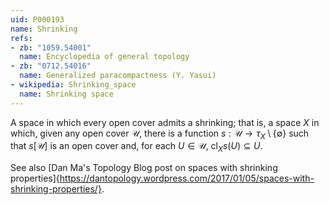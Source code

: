 ```yaml
---
uid: P000193
name: Shrinking
refs:
- zb: "1059.54001"
  name: Encyclopedia of general topology
- zb: "0712.54016"
  name: Generalized paracompactness (Y. Yasui)
- wikipedia: Shrinking_space
  name: Shrinking space
---
```


A space in which every open cover admits a shrinking; that is, a space $X$ in which, given any open cover $\mathscr U$, there is a function $s : \mathscr U \to \tau_X \setminus \{\emptyset\}$ such that $s[\mathscr U]$ is an open cover and, for each $U \in \mathscr U$, $\mathrm{cl}_X s(U) \subseteq U$.

See also [Dan Ma's Topology Blog post on spaces with shrinking properties]{https://dantopology.wordpress.com/2017/01/05/spaces-with-shrinking-properties/}.